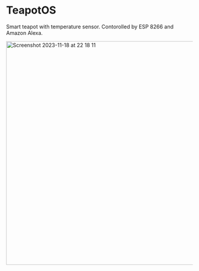 # TeapotOS

Smart teapot with temperature sensor. 
Contorolled by ESP 8266 and Amazon Alexa.

<img width="606" alt="Screenshot 2023-11-18 at 22 18 11" src="https://github.com/xeweva/TeapotOS/assets/54597813/101940f6-de03-46e9-af98-9a7a91cce0c9">
